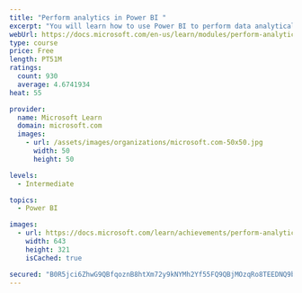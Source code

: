 ```yaml
---
title: "Perform analytics in Power BI "
excerpt: "You will learn how to use Power BI to perform data analytical functions, how to identify outliers in your data, how to group data together, and how to bin data for analysis. You will also learn how to perform time series analysis. Finally, you will work with advanced analytic features of Power BI, such as Quick Insights, AI Insights, and the Analyze feature."
webUrl: https://docs.microsoft.com/en-us/learn/modules/perform-analytics-power-bi/
type: course
price: Free
length: PT51M
ratings:
  count: 930
  average: 4.6741934
heat: 55

provider:
  name: Microsoft Learn
  domain: microsoft.com
  images:
    - url: /assets/images/organizations/microsoft.com-50x50.jpg
      width: 50
      height: 50

levels:
  - Intermediate

topics:
  - Power BI

images:
  - url: https://docs.microsoft.com/learn/achievements/perform-analytics-power-bi-social.png
    width: 643
    height: 321
    isCached: true

secured: "B0R5jci6ZhwG9QBfqoznB8htXm72y9kNYMh2Yf55FQ9QBjMOzqRo8TEEDNQ9brK2uKWe4UKQvx2HqRdFLb4G6bZplKEcvZX40OYOk+9VEN1kcNijFpopxcuusDCeCOWM216HiFDUgX8x+WkW22qhFD+XCt+PE2fDAPR5oClHe9RvxxwjXvZw1udQFF6dPkTTie1cyLTtauGULcmfOLQX8n0yn0AWBCZSK1XCeMLiE8ykIq7k3gvbmj73MDIX/4RgXjrKnTUwqFG1K2+nFYNOtzo2/qnkdZ9tdB3Oj0idkrX8VkEt8e7RyjXGPU5XYJ+OTOPIVIa948iBaJAGUCJSaW4PKtFPJ0Vi6ytkI2SNExI0U8s5kuxxQ+SUJwt6YiU/fHx411Ms9YPvIBNk2hZxNs9/4oON+Cv8gO3mJMsX2iI=;+AAUONKsxOIC/tWeBSAS4w=="
---
```


